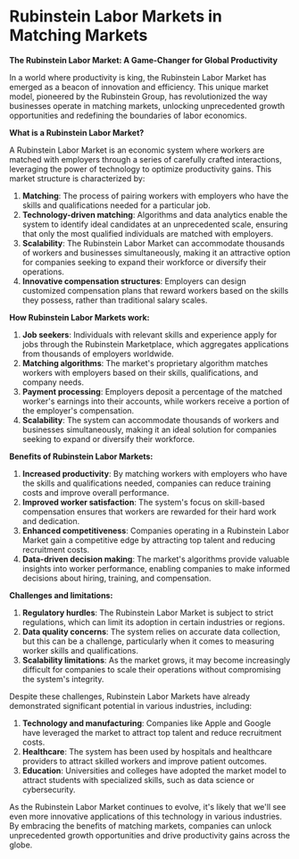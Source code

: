 # Rubinstein Labor Markets in Matching Markets

**The Rubinstein Labor Market: A Game-Changer for Global Productivity**

In a world where productivity is king, the Rubinstein Labor Market has emerged as a beacon of innovation and efficiency. This unique market model, pioneered by the Rubinstein Group, has revolutionized the way businesses operate in matching markets, unlocking unprecedented growth opportunities and redefining the boundaries of labor economics.

**What is a Rubinstein Labor Market?**

A Rubinstein Labor Market is an economic system where workers are matched with employers through a series of carefully crafted interactions, leveraging the power of technology to optimize productivity gains. This market structure is characterized by:

1. **Matching**: The process of pairing workers with employers who have the skills and qualifications needed for a particular job.
2. **Technology-driven matching**: Algorithms and data analytics enable the system to identify ideal candidates at an unprecedented scale, ensuring that only the most qualified individuals are matched with employers.
3. **Scalability**: The Rubinstein Labor Market can accommodate thousands of workers and businesses simultaneously, making it an attractive option for companies seeking to expand their workforce or diversify their operations.
4. **Innovative compensation structures**: Employers can design customized compensation plans that reward workers based on the skills they possess, rather than traditional salary scales.

**How Rubinstein Labor Markets work:**

1. **Job seekers**: Individuals with relevant skills and experience apply for jobs through the Rubinstein Marketplace, which aggregates applications from thousands of employers worldwide.
2. **Matching algorithms**: The market's proprietary algorithm matches workers with employers based on their skills, qualifications, and company needs.
3. **Payment processing**: Employers deposit a percentage of the matched worker's earnings into their accounts, while workers receive a portion of the employer's compensation.
4. **Scalability**: The system can accommodate thousands of workers and businesses simultaneously, making it an ideal solution for companies seeking to expand or diversify their workforce.

**Benefits of Rubinstein Labor Markets:**

1. **Increased productivity**: By matching workers with employers who have the skills and qualifications needed, companies can reduce training costs and improve overall performance.
2. **Improved worker satisfaction**: The system's focus on skill-based compensation ensures that workers are rewarded for their hard work and dedication.
3. **Enhanced competitiveness**: Companies operating in a Rubinstein Labor Market gain a competitive edge by attracting top talent and reducing recruitment costs.
4. **Data-driven decision making**: The market's algorithms provide valuable insights into worker performance, enabling companies to make informed decisions about hiring, training, and compensation.

**Challenges and limitations:**

1. **Regulatory hurdles**: The Rubinstein Labor Market is subject to strict regulations, which can limit its adoption in certain industries or regions.
2. **Data quality concerns**: The system relies on accurate data collection, but this can be a challenge, particularly when it comes to measuring worker skills and qualifications.
3. **Scalability limitations**: As the market grows, it may become increasingly difficult for companies to scale their operations without compromising the system's integrity.

Despite these challenges, Rubinstein Labor Markets have already demonstrated significant potential in various industries, including:

1. **Technology and manufacturing**: Companies like Apple and Google have leveraged the market to attract top talent and reduce recruitment costs.
2. **Healthcare**: The system has been used by hospitals and healthcare providers to attract skilled workers and improve patient outcomes.
3. **Education**: Universities and colleges have adopted the market model to attract students with specialized skills, such as data science or cybersecurity.

As the Rubinstein Labor Market continues to evolve, it's likely that we'll see even more innovative applications of this technology in various industries. By embracing the benefits of matching markets, companies can unlock unprecedented growth opportunities and drive productivity gains across the globe.
